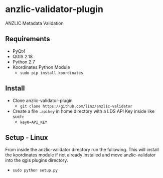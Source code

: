 # anzlic-validator-plugin
ANZLIC Metadata Validation

## Requirements
* PyQt4
* QGIS 2.18
* Python 2.7
* Koordinates Python Module
  * `sudo pip install koordinates`

## Install
* Clone anzlic-validator-plugin
  * `git clone https://github.com/linz/anzlic-validator`
* Create a file `.apikey` in home directory with a LDS API Key inside like such:
  * `key0=API_KEY`
 
## Setup - Linux
From inside the anzlic-validator directory run the following. This will
install the koordinates module if not already installed and move anzlic-validator
into the qgis plugins directory.

* `sudo python setup.py`

  


